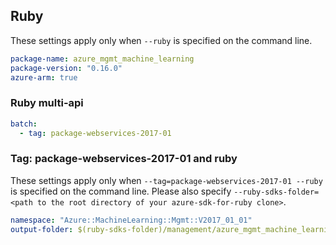 ## Ruby

These settings apply only when `--ruby` is specified on the command line.

``` yaml
package-name: azure_mgmt_machine_learning
package-version: "0.16.0"
azure-arm: true
```

### Ruby multi-api

``` yaml $(ruby) && $(multiapi)
batch:
  - tag: package-webservices-2017-01
```

### Tag: package-webservices-2017-01 and ruby

These settings apply only when `--tag=package-webservices-2017-01 --ruby` is specified on the command line.
Please also specify `--ruby-sdks-folder=<path to the root directory of your azure-sdk-for-ruby clone>`.

``` yaml $(tag) == 'package-webservices-2017-01' && $(ruby)
namespace: "Azure::MachineLearning::Mgmt::V2017_01_01"
output-folder: $(ruby-sdks-folder)/management/azure_mgmt_machine_learning/lib
```
